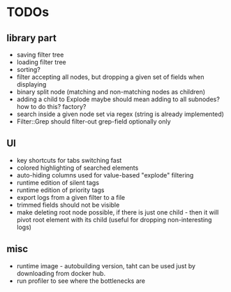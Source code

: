 # TODOs

## library part

* saving filter tree
* loading filter tree
* sorting?
* filter accepting all nodes, but dropping a given set of fields when displaying
* binary split node (matching and non-matching nodes as children)
* adding a child to Explode maybe should mean adding to all subnodes? how to do this? factory?
* search inside a given node set via regex (string is already implemented)
* Filter::Grep should filter-out grep-field optionally only


## UI

* key shortcuts for tabs switching fast
* colored highlighting of searched elements
* auto-hiding columns used for value-based "explode" filtering
* runtime edition of silent tags
* runtime edition of priority tags
* export logs from a given filter to a file
* trimmed fields should not be visible
* make deleting root node possible, if there is just one child - then it will pivot root element with its child (useful for dropping non-interesting logs)


## misc

* runtime image - autobuilding version, taht can be used just by downloading from docker hub.
* run profiler to see where the bottlenecks are
